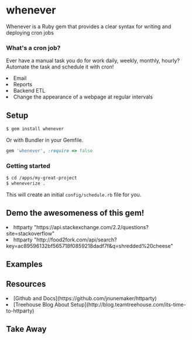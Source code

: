 # whenever

Whenever is a Ruby gem that provides a clear syntax for writing and deploying cron jobs

### What's a cron job?
Ever have a manual task you do for work daily, weekly, monthly, hourly? Automate the task and schedule it with cron!

<li> Email
<li> Reports
<li> Backend ETL
<li> Change the appearance of a webpage at regular intervals

## Setup


```sh
$ gem install whenever
```

Or with Bundler in your Gemfile.

```ruby
gem 'whenever', :require => false
```

### Getting started

```sh
$ cd /apps/my-great-project
$ wheneverize .
```

This will create an initial `config/schedule.rb` file for you.









## Demo the awesomeness of this gem!

<li> httparty "https://api.stackexchange.com/2.2/questions?site=stackoverflow"
<li> httparty "http://food2fork.com/api/search?key=ac89596132bf565718f0859218dadf7f&q=shredded%20cheese"

## Examples

## Resources

<li> [Github and Docs](https://github.com/jnunemaker/httparty)
<li> [Treehouse Blog About Setup](http://blog.teamtreehouse.com/its-time-to-httparty)

## Take Away

